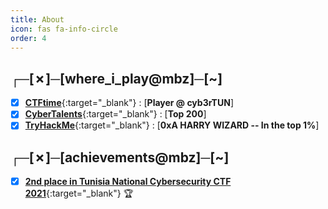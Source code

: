 ```yaml
---
title: About
icon: fas fa-info-circle
order: 4
---
```


## ┌─[✗]─[where_i_play@mbz]─[~] 

- [x] [**CTFtime**](https://ctftime.org/team/42865){:target="_blank"} : [**Player @ cyb3rTUN**]
- [x] [**CyberTalents**](https://cybertalents.com/members/mbz/profile){:target="_blank"} : [**Top 200**]
- [x] [**TryHackMe**](https://tryhackme.com/p/mbz){:target="_blank"} : [**0xA HARRY WIZARD -- In the top 1%**]

## ┌─[✗]─[achievements@mbz]─[~] 

- [x] [**2nd place in Tunisia National Cybersecurity CTF 2021**](https://github.com/MBZ0x7/mbz0x7.github.io/blob/gh-pages/assets/img/docs/pp.pdf){:target="_blank"} 🏆
